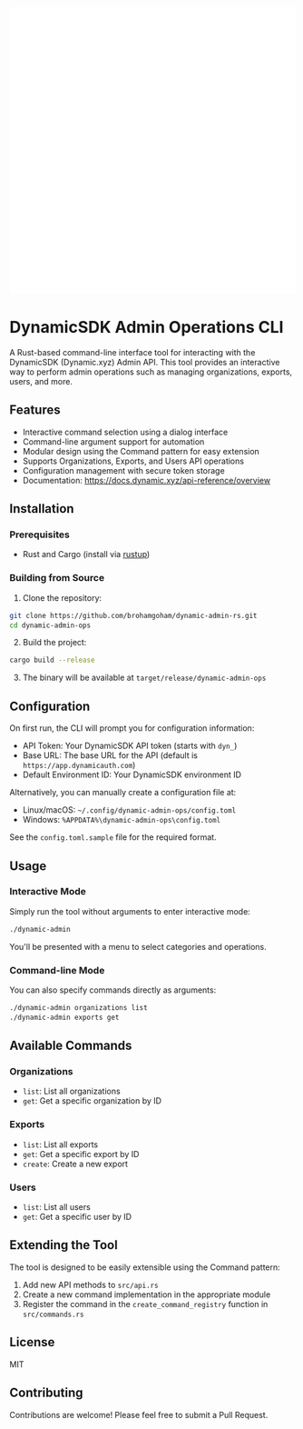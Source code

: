![Dynamic logo](/assets/svg/icon-secondary.svg)

# DynamicSDK Admin Operations CLI

A Rust-based command-line interface tool for interacting with the DynamicSDK (Dynamic.xyz) Admin API. This tool provides an interactive way to perform admin operations such as managing organizations, exports, users, and more.

## Features

- Interactive command selection using a dialog interface
- Command-line argument support for automation
- Modular design using the Command pattern for easy extension
- Supports Organizations, Exports, and Users API operations
- Configuration management with secure token storage
- Documentation: https://docs.dynamic.xyz/api-reference/overview

## Installation

### Prerequisites

- Rust and Cargo (install via [rustup](https://rustup.rs/))

### Building from Source

1. Clone the repository:
```bash
git clone https://github.com/brohamgoham/dynamic-admin-rs.git
cd dynamic-admin-ops
```

2. Build the project:
```bash
cargo build --release
```

3. The binary will be available at `target/release/dynamic-admin-ops`

## Configuration

On first run, the CLI will prompt you for configuration information:

- API Token: Your DynamicSDK API token (starts with `dyn_`)
- Base URL: The base URL for the API (default is `https://app.dynamicauth.com`)
- Default Environment ID: Your DynamicSDK environment ID

Alternatively, you can manually create a configuration file at:
- Linux/macOS: `~/.config/dynamic-admin-ops/config.toml`
- Windows: `%APPDATA%\dynamic-admin-ops\config.toml`

See the `config.toml.sample` file for the required format.

## Usage

### Interactive Mode

Simply run the tool without arguments to enter interactive mode:

```bash
./dynamic-admin
```

You'll be presented with a menu to select categories and operations.

### Command-line Mode

You can also specify commands directly as arguments:

```bash
./dynamic-admin organizations list
./dynamic-admin exports get
```

## Available Commands

### Organizations
- `list`: List all organizations
- `get`: Get a specific organization by ID

### Exports
- `list`: List all exports
- `get`: Get a specific export by ID
- `create`: Create a new export

### Users
- `list`: List all users
- `get`: Get a specific user by ID

## Extending the Tool

The tool is designed to be easily extensible using the Command pattern:

1. Add new API methods to `src/api.rs`
2. Create a new command implementation in the appropriate module
3. Register the command in the `create_command_registry` function in `src/commands.rs`

## License

MIT

## Contributing

Contributions are welcome! Please feel free to submit a Pull Request.